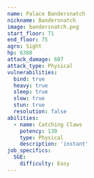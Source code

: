```yaml
---
name: Palace Bandersnatch
nickname: Bandersnatch
image: bandersnatch.png
start_floor: 71
end_floor: 75
agro: Sight
hp: 6308
attack_damage: 607
attack_type: Physical
vulnerabilities:
  bind: true
  heavy: true
  sleep: true
  slow: true
  stun: true
  resolution: false
abilities:
  - name: Catching Claws
    potency: 130
    type: Physical
    description: 'instant'
job_specifics:
  SGE:
    difficulty: Easy
---
```

